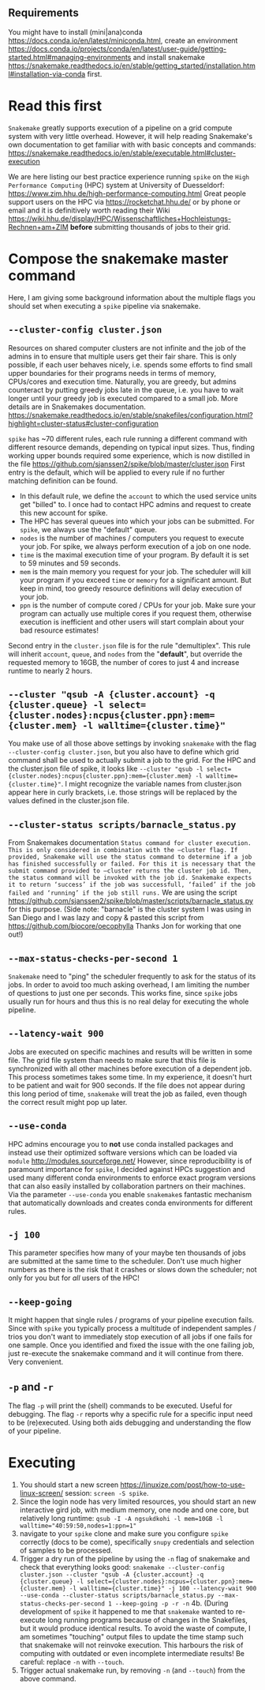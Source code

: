 ## Requirements
You might have to install (mini|ana)conda https://docs.conda.io/en/latest/miniconda.html, create an environment https://docs.conda.io/projects/conda/en/latest/user-guide/getting-started.html#managing-environments and install snakemake https://snakemake.readthedocs.io/en/stable/getting_started/installation.html#installation-via-conda first.

# Read this first
`Snakemake` greatly supports execution of a pipeline on a grid compute system with very little overhead. However, it will help reading Snakemake's own documentation to get familiar with with basic concepts and commands: https://snakemake.readthedocs.io/en/stable/executable.html#cluster-execution

We are here listing our best practice experience running `spike` on the `High Performance Computing` (HPC) system at University of Duesseldorf: https://www.zim.hhu.de/high-performance-computing.html Great people support users on the HPC via https://rocketchat.hhu.de/ or by phone or email and it is definitively worth reading their Wiki https://wiki.hhu.de/display/HPC/Wissenschaftliches+Hochleistungs-Rechnen+am+ZIM **before** submitting thousands of jobs to their grid.

# Compose the snakemake master command
Here, I am giving some background information about the multiple flags you should set when executing a `spike` pipeline via snakemake.

## `--cluster-config cluster.json`
Resources on shared computer clusters are not infinite and the job of the admins in to ensure that multiple users get their fair share. This is only possible, if each user behaves nicely, i.e. spends some efforts to find small upper boundaries for their programs needs in terms of memory, CPUs/cores and execution time. Naturally, you are greedy, but admins counteract by putting greedy jobs late in the queue, i.e. you have to wait longer until your greedy job is executed compared to a small job. More details are in Snakemakes documentation. https://snakemake.readthedocs.io/en/stable/snakefiles/configuration.html?highlight=cluster-status#cluster-configuration

`spike` has ~70 different rules, each rule running a different command with different resource demands, depending on typical input sizes. Thus, finding working upper bounds required some experience, which is now distilled in the file https://github.com/sjanssen2/spike/blob/master/cluster.json First entry is the default, which will be applied to every rule if no further matching definition can be found. 
 - In this default rule, we define the `account` to which the used service units get "billed" to. I once had to contact HPC admins and request to create this new account for spike.
 - The HPC has several queues into which your jobs can be submitted. For `spike`, we always use the "default" queue.
 - `nodes` is the number of machines / computers you request to execute your job. For spike, we always perform execution of a job on one node.
 - `time` is the maximal execution time of your program. By default it is set to 59 minutes and 59 seconds.
 - `mem` is the main memory you request for your job. The scheduler will kill your program if you exceed `time` or `memory` for a significant amount. But keep in mind, too greedy resource definitions will delay execution of your job.
 - `ppn` is the number of compute cored / CPUs for your job. Make sure your program can actually use multiple cores if you request them, otherwise execution is inefficient and other users will start complain about your bad resource estimates!
 
Second entry in the `cluster.json` file is for the rule "demultiplex". This rule will inherit `account`, `queue`, and `nodes` from the "__default__", but override the requested memory to 16GB, the number of cores to just 4 and increase runtime to nearly 2 hours.

## `--cluster "qsub -A {cluster.account} -q {cluster.queue} -l select={cluster.nodes}:ncpus{cluster.ppn}:mem={cluster.mem} -l walltime={cluster.time}"`
You make use of all those above settings by invoking `snakemake` with the flag `--cluster-config cluster.json`, but you also have to define which grid command shall be used to actually submit a job to the grid. For the HPC and the cluster.json file of spike, it looks like `--cluster "qsub -l select={cluster.nodes}:ncpus{cluster.ppn}:mem={cluster.mem} -l walltime={cluster.time}"`. I might recognize the variable names from cluster.json appear here in curly brackets, i.e. those strings will be replaced by the values defined in the cluster.json file.

## `--cluster-status scripts/barnacle_status.py`
From Snakemakes documentation `Status command for cluster execution. This is only considered in combination with the –cluster flag. If provided, Snakemake will use the status command to determine if a job has finished successfully or failed. For this it is necessary that the submit command provided to –cluster returns the cluster job id. Then, the status command will be invoked with the job id. Snakemake expects it to return ‘success’ if the job was successfull, ‘failed’ if the job failed and ‘running’ if the job still runs.` We are using the script https://github.com/sjanssen2/spike/blob/master/scripts/barnacle_status.py for this purpose. (Side note: "barnacle" is the cluster system I was using in San Diego and I was lazy and copy & pasted this script from https://github.com/biocore/oecophylla Thanks Jon for working that one out!)

## `--max-status-checks-per-second 1`
`Snakemake` need to "ping" the scheduler frequently to ask for the status of its jobs. In order to avoid too much asking overhead, I am limiting the number of questions to just one per seconds. This works fine, since `spike` jobs usually run for hours and thus this is no real delay for executing the whole pipeline.

## `--latency-wait 900`
Jobs are executed on specific machines and results will be written in some file. The grid file system than needs to make sure that this file is synchronized with all other machines before execution of a dependent job. This process sometimes takes some time. In my experience, it doesn't hurt to be patient and wait for 900 seconds. If the file does not appear during this long period of time, `snakemake` will treat the job as failed, even though the correct result might pop up later.

## `--use-conda`
HPC admins encourage you to **not** use conda installed packages and instead use their optimized software versions which can be loaded via `module` http://modules.sourceforge.net/
However, since reproducibility is of paramount importance for `spike`, I decided against HPCs suggestion and used many different conda environments to enforce exact program versions that can also easily installed by collaboration partners on their machines. Via the parameter `--use-conda` you enable `snakemake`s fantastic mechanism that automatically downloads and creates conda environments for different rules.

## `-j 100`
This parameter specifies how many of your maybe ten thousands of jobs are submitted at the same time to the scheduler. Don't use much higher numbers as there is the risk that it crashes or slows down the scheduler; not only for you but for *all* users of the HPC!

## `--keep-going`
It might happen that single rules / programs of your pipeline execution fails. Since with `spike` you typically process a multitude of independent samples / trios you don't want to immediately stop execution of all jobs if one fails for one sample. Once you identified and fixed the issue with the one failing job, just re-execute the snakemake command and it will continue from there. Very convenient.

## `-p` and `-r`
The flag `-p` will print the (shell) commands to be executed. Useful for debugging. The flag `-r` reports why a specific rule for a specific input need to be (re)executed. Using both aids debugging and understanding the flow of your pipeline.

# Executing
  1. You should start a new screen https://linuxize.com/post/how-to-use-linux-screen/ session: `screen -S spike`.
  2. Since the login node has very limited resources, you should start an new interactive gird job, with medium memory, one node and one core, but relatively long runtime: `qsub -I -A ngsukdkohi -l mem=10GB -l walltime="40:59:50,nodes=1:ppn=1"`
  3. navigate to your `spike` clone and make sure you configure `spike` correctly (docs to be come), specifically `snupy` credentials and selection of samples to be processed.
  4. Trigger a dry run of the pipeline by using the `-n` flag of snakemake and check that everything looks good: ```snakemake --cluster-config cluster.json --cluster "qsub -A {cluster.account} -q {cluster.queue} -l select={cluster.nodes}:ncpus={cluster.ppn}:mem={cluster.mem} -l walltime={cluster.time}" -j 100 --latency-wait 900 --use-conda --cluster-status scripts/barnacle_status.py --max-status-checks-per-second 1 --keep-going -p -r -n```
  4b. (During development of `spike` it happened to me that `snakemake` wanted to re-execute long running programs because of changes in the Snakefiles, but it would produce identical results. To avoid the waste of compute, I am sometimes "touching" output files to update the time stamp such that snakemake will not reinvoke execution. This harbours the risk of computing with outdated or even incomplete intermediate results! Be careful: replace `-n` with `--touch`.
  5. Trigger actual snakemake run, by removing `-n` (and `--touch`) from the above command.
